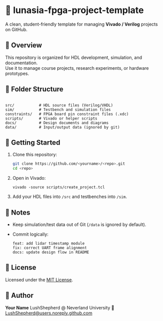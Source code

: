 # 🚀 lunasia-fpga-project-template

A clean, student-friendly template for managing **Vivado / Verilog** projects on GitHub.

## 🎯 Overview
This repository is organized for HDL development, simulation, and documentation.  
Use it to manage course projects, research experiments, or hardware prototypes.

## 📂 Folder Structure

```

src/           # HDL source files (Verilog/VHDL)
sim/           # Testbench and simulation files
constraints/   # FPGA board pin constraint files (.xdc)
scripts/       # Vivado or helper scripts
docs/          # Design documents and diagrams
data/          # Input/output data (ignored by git)

```

## 🧰 Getting Started
1. Clone this repository:
   ```bash
   git clone https://github.com/<yourname>/<repo>.git
   cd <repo>
    ```

2. Open in Vivado:

   ```
   vivado -source scripts/create_project.tcl
   ```
   
3. Add your HDL files into `/src` and testbenches into `/sim`.

## 🧠 Notes

* Keep simulation/test data out of Git (`/data` is ignored by default).
* Commit logically:

  ```
  feat: add lidar timestamp module
  fix: correct UART frame alignment
  docs: update design flow in README
  ```

## 🧾 License

Licensed under the [MIT License](LICENSE).

## 👤 Author

**Your Name**
LushShepherd @ Neverland University
📧 [LushShepherd@users.noreply.github.com](mailto:LushShepherd@users.noreply.github.com)
